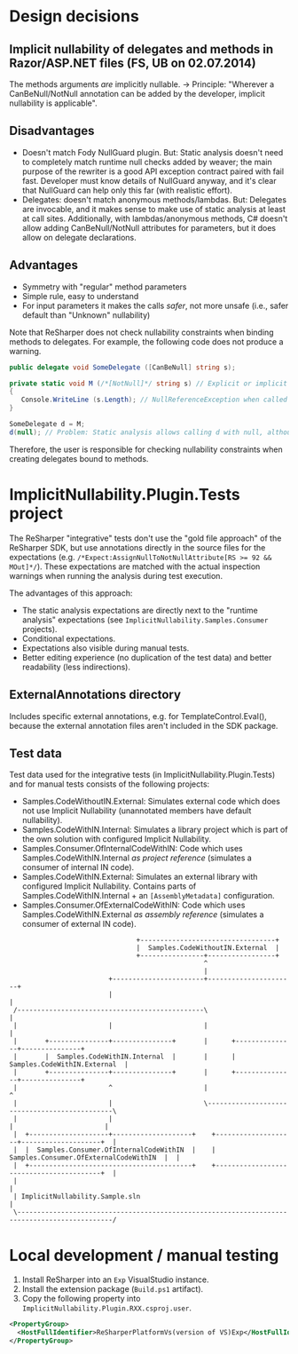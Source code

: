 # Design decisions

## Implicit nullability of delegates and methods in Razor/ASP.NET files (FS, UB on 02.07.2014)

The methods arguments *are* implicitly nullable. -> Principle: "Wherever a CanBeNull/NotNull annotation can be added by the developer, implicit nullability is applicable".

## Disadvantages

* Doesn't match Fody NullGuard plugin. But: Static analysis doesn't need to completely match runtime null checks added by weaver; the main purpose of the rewriter is a good API exception contract paired with fail fast. Developer must know details of NullGuard anyway, and it's clear that NullGuard can help only this far (with realistic effort).
* Delegates: doesn't match anonymous methods/lambdas. But: Delegates are invocable, and it makes sense to make use of static analysis at least at call sites. Additionally, with lambdas/anonymous methods, C# doesn't allow adding CanBeNull/NotNull attributes for parameters, but it does allow on delegate declarations.

## Advantages

* Symmetry with "regular" method parameters
* Simple rule, easy to understand
* For input parameters it makes the calls *safer*, not more unsafe (i.e., safer default than "Unknown" nullability)

Note that ReSharper does not check nullability constraints when binding methods to delegates. For example, the following code does not produce a warning.

```C#
public delegate void SomeDelegate ([CanBeNull] string s);

private static void M (/*[NotNull]*/ string s) // Explicit or implicit NotNull doesn't make a difference
{
   Console.WriteLine (s.Length); // NullReferenceException when called with s == null
}

SomeDelegate d = M;
d(null); // Problem: Static analysis allows calling d with null, although the method M does not
```

Therefore, the user is responsible for checking nullability constraints when creating delegates bound to methods.

# ImplicitNullability.Plugin.Tests project

The ReSharper "integrative" tests don't use the "gold file approach" of the ReSharper SDK, but use annotations directly in the source files for the expectations (e.g. `/*Expect:AssignNullToNotNullAttribute[RS >= 92 && MOut]*/`). These expectations are matched with the actual inspection warnings when running the analysis during test execution.

The advantages of this approach:
* The static analysis expectations are directly next to the "runtime analysis" expectations (see `ImplicitNullability.Samples.Consumer` projects).
* Conditional expectations.
* Expectations also visible during manual tests.
* Better editing experience (no duplication of the test data) and better readability (less indirections).

## ExternalAnnotations directory

Includes specific external annotations, e.g. for TemplateControl.Eval(), because the external annotation files
aren't included in the SDK package.

## Test data

Test data used for the integrative tests (in ImplicitNullability.Plugin.Tests) and for manual tests consists of the following projects:
* Samples.CodeWithoutIN.External: Simulates external code which does not use Implicit Nullability (unannotated  members have default nullability).
* Samples.CodeWithIN.Internal: Simulates a library project which is part of the own solution with configured Implicit Nullability.
* Samples.Consumer.OfInternalCodeWithIN: Code which uses Samples.CodeWithIN.Internal _as project reference_ (simulates a consumer of internal IN code).
* Samples.CodeWithIN.External: Simulates an external library with configured Implicit Nullability. Contains parts of Samples.CodeWithIN.Internal + an `[AssemblyMetadata]` configuration.
* Samples.Consumer.OfExternalCodeWithIN: Code which uses Samples.CodeWithIN.External _as assembly reference_ (simulates a consumer of external IN code).

```plain
                                +----------------------------------+
                                |  Samples.CodeWithoutIN.External  |
                                +----------------+-----------------+
                                                 ^
                                                 |
                         +-----------------------+----------------------+
                         |                                              |
 /-----------------------------------------------\                      |
 |                       |                       |                      |
 |       +---------------+---------------+       |      +---------------+---------------+
 |       |  Samples.CodeWithIN.Internal  |       |      |  Samples.CodeWithIN.External  |
 |       +---------------+---------------+       |      +---------------+---------------+
 |                       ^                       |                      ^
 |                       |                       \----------------------------------------------\
 |                       |                                              |                       |
 |  +--------------------+--------------------+    +--------------------+--------------------+  |
 |  |  Samples.Consumer.OfInternalCodeWithIN  |    |  Samples.Consumer.OfExternalCodeWithIN  |  |
 |  +-----------------------------------------+    +-----------------------------------------+  |
 |                                                                                              |
 | ImplicitNullability.Sample.sln                                                               |
 \----------------------------------------------------------------------------------------------/
```

# Local development / manual testing

1. Install ReSharper into an `Exp` VisualStudio instance.
2. Install the extension package (`Build.ps1` artifact).
3. Copy the following property into `ImplicitNullability.Plugin.RXX.csproj.user`.

```xml
<PropertyGroup>
  <HostFullIdentifier>ReSharperPlatformVs(version of VS)Exp</HostFullIdentifier>
</PropertyGroup>
```
